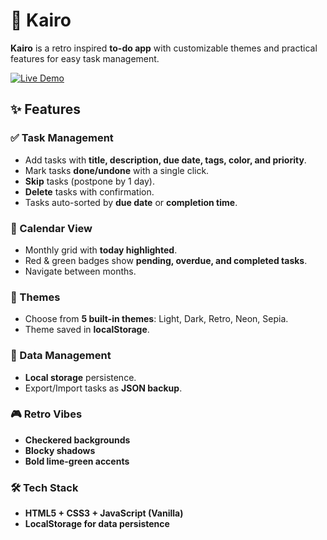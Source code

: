 # 🌌 Kairo

**Kairo** is a retro inspired **to-do app** with customizable themes and practical features for easy task management.

[![Live Demo](https://img.shields.io/badge/Live%20Demo-Kairo-blue?style=for-the-badge)](https://f58igx-kodes.github.io/Mellow/)

## ✨ Features

### ✅ Task Management
- Add tasks with **title, description, due date, tags, color, and priority**.  
- Mark tasks **done/undone** with a single click.  
- **Skip** tasks (postpone by 1 day).  
- **Delete** tasks with confirmation.  
- Tasks auto-sorted by **due date** or **completion time**.  

### 📅 Calendar View
- Monthly grid with **today highlighted**.  
- Red & green badges show **pending, overdue, and completed tasks**.  
- Navigate between months.  

### 🎨 Themes
- Choose from **5 built-in themes**: Light, Dark, Retro, Neon, Sepia.  
- Theme saved in **localStorage**.  

### 💾 Data Management
- **Local storage** persistence.  
- Export/Import tasks as **JSON backup**.  

### 🎮 Retro Vibes
- **Checkered backgrounds**  
- **Blocky shadows**  
- **Bold lime-green accents**

### 🛠️ Tech Stack

- **HTML5 + CSS3 + JavaScript (Vanilla)**
- **LocalStorage for data persistence**


